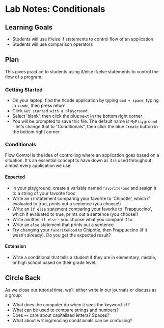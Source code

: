 # Lab Notes: Conditionals

## Learning Goals

* Students will use if/else if statements to control flow of an application
* Students will use comparison operators


## Plan

This gives practice to students using if/else if/else statements to control the flow of a program.


### Getting Started

* On your laptop, find the Xcode application by typing `cmd + space`, typing in `xcode`, then press return
* Click `Get started with a playground`
* Select 'blank', then click the blue `Next` in the bottom right corner
* You will be prompted to save this file. The default name is `MyPlayground` - let's change that to "Conditionals", then click the blue `Create` button in the bottom right corner


### Conditionals

Flow Control is the idea of controlling where an application goes based on a situation. It's an essential concept to have down as it is used throughout almost every application we use!


#### Expected

* In your playground, create a variable named `favoriteFood` and assign it to a string of your favorite food
* Write an `if` statement comparing your favorite to 'Chipotle', which if evaluated to true, prints out a sentence (you choose!)
* Write an `if else` statement comparing your favorite to 'Frappuccino', which if evaluated to true, prints out a sentence (you choose!)
* Write another `if else` - you choose what you compare it to.
* Write an `else` statement that prints out a sentence
* Try changing your `favoriteFood` to Chipotle, then Frappuccino (if it wasn't already). Do you get the expected result?


#### Extension

* Write a conditional that tells a student if they are in elementary, middle, or high school based on their grade level.


## Circle Back

As we close our tutorial time, we'll either write in our journals or discuss as a group:

- What does the computer do when it sees the keyword `if`?
- What can be used to compare strings and numbers?
- Does `==` care about capitalized letters? Spaces?
- What about writing/reading conditionals can be confusing?
